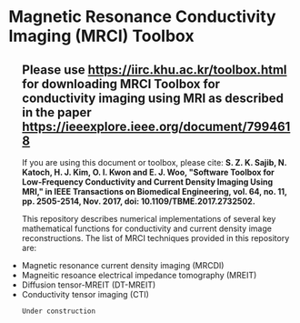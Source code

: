 # Magnetic Resonance Conductivity Imaging (MRCI) Toolbox
<ul>

## Please use https://iirc.khu.ac.kr/toolbox.html for downloading  MRCI Toolbox for conductivity imaging using MRI as described in the paper https://ieeexplore.ieee.org/document/7994618

If you are using this document or toolbox, please cite: **S. Z. K. Sajib, N. Katoch, H. J. Kim, O. I. Kwon and E. J. Woo, "Software Toolbox for Low-Frequency Conductivity and Current Density Imaging Using MRI," in IEEE Transactions on Biomedical Engineering, vol. 64, no. 11, pp. 2505-2514, Nov. 2017, doi: 10.1109/TBME.2017.2732502.**

This repository describes numerical implementations of several key mathematical functions for conductivity and current density image reconstructions. The list of MRCI techniques provided in this repository are:

<li>Magnetic resonance current density imaging (MRCDI)</li> 
<li>Magneitic resoance electrical impedance tomography (MREIT)</li> 
<li>Diffusion tensor-MREIT (DT-MREIT)</li>
<li>Conductivity tensor imaging (CTI)</li>

```
Under construction

```
